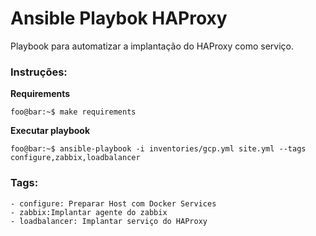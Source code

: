 # Ansible Playbok HAProxy

Playbook para automatizar a implantação do HAProxy como serviço.

### Instruções:


<strong>Requirements</strong>

```console
foo@bar:~$ make requirements
```

<strong>Executar playbook</strong>

```console
foo@bar:~$ ansible-playbook -i inventories/gcp.yml site.yml --tags configure,zabbix,loadbalancer
```

### Tags:

    - configure: Preparar Host com Docker Services
    - zabbix:Implantar agente do zabbix
    - loadbalancer: Implantar serviço do HAProxy